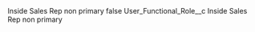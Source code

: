 <?xml version="1.0" encoding="UTF-8"?>
<CustomMetadata xmlns="http://soap.sforce.com/2006/04/metadata" xmlns:xsi="http://www.w3.org/2001/XMLSchema-instance" xmlns:xsd="http://www.w3.org/2001/XMLSchema">
    <label>Inside Sales Rep non primary</label>
    <protected>false</protected>
    <values>
        <field>User_Functional_Role__c</field>
        <value xsi:type="xsd:string">Inside Sales Rep non primary</value>
    </values>
</CustomMetadata>
